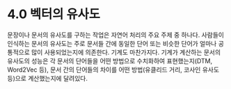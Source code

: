 # 4.0 벡터의 유사도

문장이나 문서의 유사도를 구하는 작업은 자연어 처리의 주요 주제 중 하나다. 사람들이 인식하는 문서의 유사도는 주로 문서들 간에 동일한 단어 또는 비슷한 단어가 얼마나 공통적으로 많이 사용되었는지에 의존한다. 기계도 마찬가지다. 기계가 계산하는 문서의 유사도의 성능은 각 문서의 단어들을 어떤 방법으로 수치화하여 표현했는지(DTM, Word2Vec 등), 문서 간의 단어들의 차이를 어떤 방법(유클리드 거리, 코사인 유사도 등)으로 계산했는지에 달려있다.